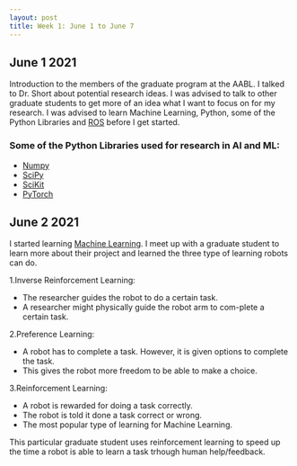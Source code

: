 ```yaml
---
layout: post
title: Week 1: June 1 to June 7
---
```


## June 1 2021 ##

Introduction to the members of the graduate program at the AABL. I talked to Dr. Short about potential research ideas. I was advised to talk to other graduate students to get more of an idea what I want to focus on for my research. I was advised to learn Machine Learning, Python, some of the Python Libraries and [ROS](http://wiki.ros.org/ROS/Tutorials) before I get started.

### Some of the Python Libraries used for research in AI and ML:
* [Numpy](https://numpy.org/learn/)
* [SciPy](https://www.scipy.org/)
* [SciKit](https://scikit-learn.org/stable/)
* [PyTorch](https://pytorch.org/)

## June 2 2021 ##
I started learning [Machine Learning](https://www.coursera.org/learn/machine-learning/home). I meet up with a graduate student to learn more about their project and learned the three type of learning robots can do.

1.Inverse Reinforcement Learning:
  * The researcher guides the robot to do a certain task.
  * A researcher might physically guide the robot arm to com-plete a certain task.
 
2.Preference Learning:
  * A robot has to complete a task. However, it is given options to complete the task.
  * This gives the robot more freedom to be able to make a choice.
 
3.Reinforcement Learning:
  * A robot is rewarded for doing a task correctly.
  * The robot is told it done a task correct or wrong.
  * The most popular type of learning for Machine Learning.

This particular graduate student uses reinforcement learning to speed up the time a robot is able to learn a task trhough human help/feedback.
